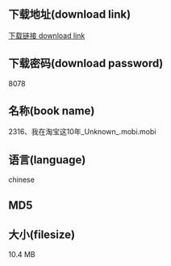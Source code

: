 ## 下载地址(download link)
[下载链接 download link](https://tutu365.netlify.app/?s=2316%E3%80%81%E6%88%91%E5%9C%A8%E6%B7%98%E5%AE%9D%E8%BF%9910%E5%B9%B4_Unknown_.mobi)

## 下载密码(download password)
8078

## 名称(book name)
2316、我在淘宝这10年_Unknown_.mobi.mobi

## 语言(language)
chinese

## MD5


## 大小(filesize)
10.4 MB

